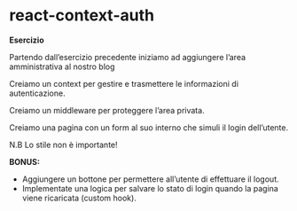 # react-context-auth

**Esercizio**

Partendo dall’esercizio precedente iniziamo ad aggiungere l’area amministrativa al nostro blog 

Creiamo un context per gestire e trasmettere le informazioni di autenticazione.

Creiamo un middleware per proteggere l’area privata.

Creiamo una pagina con un form al suo interno che simuli il login dell’utente.

N.B Lo stile non è importante!

**BONUS:**
- Aggiungere un bottone per permettere all’utente di effettuare il logout.
- Implementate una logica per salvare lo stato di login quando la pagina viene ricaricata (custom hook).